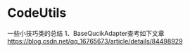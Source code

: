 # CodeUtils
一些小技巧类的总结
1、BaseQucikAdapter查考如下文章
https://blog.csdn.net/qq_16765673/article/details/84498929
